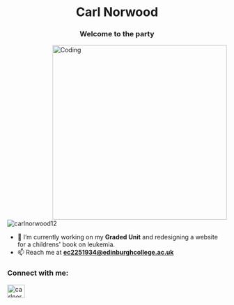 
<h1 align="center">Carl Norwood</h1>
<h3 align="center">Welcome to the party</h3>
<img align="right" alt="Coding" width="400" src="https://res.cloudinary.com/dfilgmh3c/image/upload/v1746277660/SCR-20250503-mkgl_k0cgni.png">

<p align="left"> <img src="https://res.cloudinary.com/dfilgmh3c/image/upload/v1746279149/monster-versus_xtpanj.gif" alt="carlnorwood12" /> </p>

- 🔭 I’m currently working on my **Graded Unit** and redesigning a website for a childrens' book on leukemia.
- 📫 Reach me at **ec2251934@edinburghcollege.ac.uk**

<h3 align="left">Connect with me:</h3>
<p align="left">
<a href="https://instagram.com/carlnorwoodk" target="blank"><img align="center" src="https://raw.githubusercontent.com/rahuldkjain/github-profile-readme-generator/master/src/images/icons/Social/instagram.svg" alt="carlnorwoodk" height="30" width="40" /></a>
</p>
<br><br><br>

